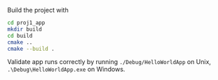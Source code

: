 Build the project with

```bash
cd proj1_app
mkdir build
cd build
cmake ..
cmake --build .
```

Validate app runs correctly by running `./Debug/HelloWorldApp` on Unix, `.\Debug\HelloWorldApp.exe` on Windows.